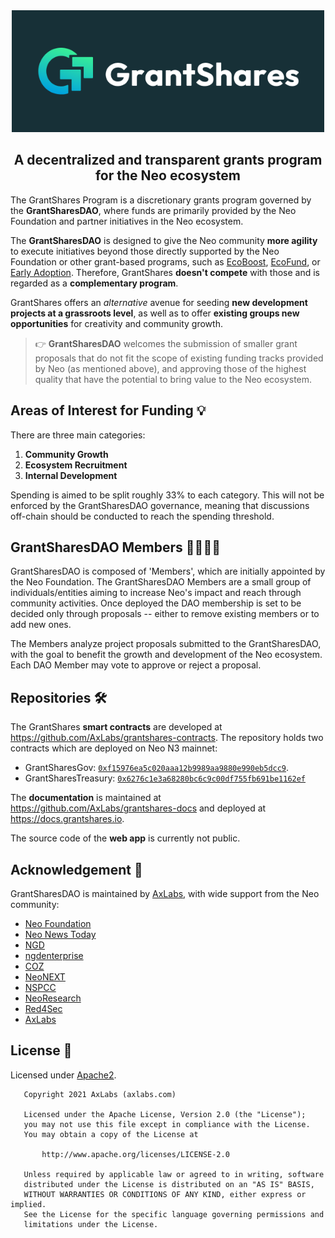 <div align="center">
  <a href="https://grantshares.io/">
    <img width="500" src="./public/grantshares-banner.png" alt="GrantShares logo">
  </a>
</div>

<h2 align="center">A decentralized and transparent grants program for the Neo ecosystem</h2>

The GrantShares Program is a discretionary grants program governed by the **GrantSharesDAO**, where
funds are primarily provided by the Neo Foundation and partner initiatives in the Neo ecosystem.

The **GrantSharesDAO** is designed to give the Neo community **more agility** to execute initiatives
beyond those directly supported by the Neo Foundation or other grant-based programs,
such as [EcoBoost](https://neo.org/eco#ecoboost), [EcoFund](https://neo.org/eco#ecofund),
or [Early Adoption](https://neo.org/eco#earlyadoption). Therefore, GrantShares **doesn't compete** with
those and is regarded as a **complementary program**.

GrantShares offers an *alternative* avenue for seeding **new development projects at a grassroots
level**, as well as to offer **existing groups new opportunities** for creativity and community growth.

> 👉 **GrantSharesDAO** welcomes the submission of smaller grant proposals that do not fit the scope of
> existing funding tracks provided by Neo (as mentioned above), and approving those of the
> highest quality that have the potential to bring value to the Neo ecosystem.

## Areas of Interest for Funding 💡

There are three main categories:

1. **Community Growth**
2. **Ecosystem Recruitment**
3. **Internal Development**

Spending is aimed to be split roughly 33% to each category. This will not be enforced by the
GrantSharesDAO governance, meaning that discussions off-chain should be conducted to reach the
spending threshold.

## GrantSharesDAO Members 👨‍👩‍👧‍👦

GrantSharesDAO is composed of 'Members', which are initially appointed by the Neo Foundation. The
GrantSharesDAO Members are a small group of individuals/entities aiming to increase Neo's impact
and reach through community activities. Once deployed the DAO membership is set to be decided
only through proposals -- either to remove existing members or to add new ones.

The Members analyze project proposals submitted to the GrantSharesDAO, with the goal to benefit
the growth and development of the Neo ecosystem. Each DAO Member may vote to approve or reject a proposal.

## Repositories 🛠

The GrantShares **smart contracts** are developed at https://github.com/AxLabs/grantshares-contracts. The repository holds two contracts which are deployed on Neo N3 mainnet:
- GrantSharesGov: [`0xf15976ea5c020aaa12b9989aa9880e990eb5dcc9`](https://explorer.onegate.space/contractinfo/0xf15976ea5c020aaa12b9989aa9880e990eb5dcc9). 
- GrantSharesTreasury: [`0x6276c1e3a68280bc6c9c00df755fb691be1162ef`](https://explorer.onegate.space/contractinfo/0x6276c1e3a68280bc6c9c00df755fb691be1162ef)

The **documentation** is maintained at https://github.com/AxLabs/grantshares-docs and deployed at https://docs.grantshares.io.

The source code of the **web app** is currently not public.

## Acknowledgement 🙏

GrantSharesDAO is maintained by [AxLabs](https://axlabs.com), with wide support from the Neo community:

- [Neo Foundation](https://neo.org)
- [Neo News Today](https://neonewstoday.com)
- [NGD](https://github.com/neo-ngd)
- [ngdenterprise](https://ngdenterprise.com)
- [COZ](https://coz.io)
- [NeoNEXT](https://neonext.io)
- [NSPCC](https://www.nspcc.ru/en/)
- [NeoResearch](https://neoresearch.io)
- [Red4Sec](https://red4sec.com)
- [AxLabs](https://axlabs.com)

## License 📃

Licensed under [Apache2](http://www.apache.org/licenses/LICENSE-2.0).

```
   Copyright 2021 AxLabs (axlabs.com)

   Licensed under the Apache License, Version 2.0 (the "License");
   you may not use this file except in compliance with the License.
   You may obtain a copy of the License at

       http://www.apache.org/licenses/LICENSE-2.0

   Unless required by applicable law or agreed to in writing, software
   distributed under the License is distributed on an "AS IS" BASIS,
   WITHOUT WARRANTIES OR CONDITIONS OF ANY KIND, either express or implied.
   See the License for the specific language governing permissions and
   limitations under the License.
```
